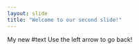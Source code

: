```yaml
---
layout: slide
title: "Welcome to our second slide!"
---
```

My new #text
Use the left arrow to go back!

